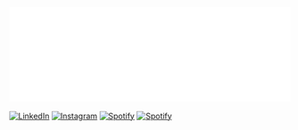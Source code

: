 
![Alt Text](https://github.com/mertwhocodes/mertwhocodes/blob/master/mert.gif)


<a href="https://www.linkedin.com/in/muhammetmerttuncel/" target="_blank"><img src="https://img.shields.io/badge/LinkedIn-%230077B5.svg?&style=flat-square&logo=linkedin&logoColor=white" alt="LinkedIn"></a>
<a href="https://www.instagram.com/mertwhocodes" target="_blank"><img src="https://img.shields.io/badge/Instagram-%23E4405F.svg?&style=flat-square&logo=instagram&logoColor=white" alt="Instagram"></a>
<a href="https://open.spotify.com/user/3yxsj1g4rh1ivqqzb0pycdkf1" target="_blank"><img src="https://img.shields.io/badge/Spotify-%231ED760.svg?&style=flat-square&logo=spotify&logoColor=white" alt="Spotify"></a>
<a href="https://twitter.com/mertwhocodes" target="_blank"><img src="https://img.shields.io/twitter/url?color=white&logo=twitter&style=flat-square&url=https%3A%2F%2Ftwitter.com%2Fmertwhocodes" alt="Spotify"></a>


